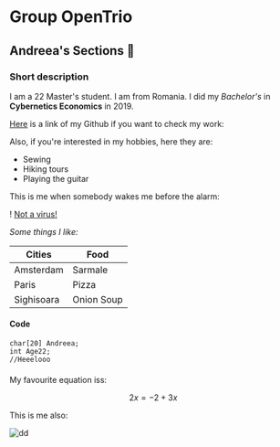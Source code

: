 # Group OpenTrio

## Andreea's Sections 💫

### Short description

I am a 22 Master's student. I am from Romania. I did my *Bachelor's* in **Cybernetics Economics** in 2019.

[Here](https://github.com/andreeastroia) is a link of my Github if you want to check my work:

Also, if you're interested in my hobbies, here they are:

+ Sewing
+ Hiking tours
+ Playing the guitar

This is me when somebody wakes me before the alarm:

! [Not a virus!](https://giphy.com/clips/bestfriends-best-friends-adopt-animal-adoption-BiijXlzqQtHZox1hB6)

*Some things I like:*


| Cities| Food      |
| ----------| ---------------|
| Amsterdam   |   Sarmale       |
| Paris  | Pizza         |
| Sighisoara   | Onion Soup      |

#### Code 

```
char[20] Andreea;
int Age22;
//Heeelooo
```

#### 

My favourite equation iss:

$$ 2x = {-2 + 3x} $$


This is me also:

![dd](https://cdn.pixabay.com/photo/2017/09/01/00/15/png-2702691_960_720.png)
